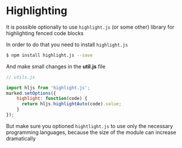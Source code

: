 # Highlighting

It is possible optionally to use `highlight.js` (or some other) library for highlighting fenced code blocks

In order to do that you need to install `highlight.js`

```bash
$ npm install highlight.js --save
```

And make small changes in the __util.js__ file

```javascript
// utils.js

import hljs from 'highlight.js';
marked.setOptions({
    highlight: function(code) {
      return hljs.highlightAuto(code).value;
    }
});
```

But make sure you optioned `hightlight.js` to use only the necessary programming languages, because the size of the module can increase dramatically